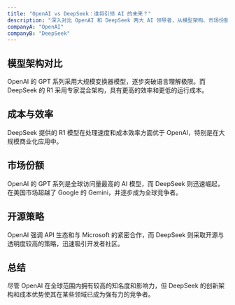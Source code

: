 ```yaml
---
title: "OpenAI vs DeepSeek：谁将引领 AI 的未来？"
description: "深入对比 OpenAI 和 DeepSeek 两大 AI 领导者，从模型架构、市场份额、产品性能等方面揭示其各自优势与挑战。"
companyA: "OpenAI"
companyB: "DeepSeek"
---
```


## 模型架构对比

OpenAI 的 GPT 系列采用大规模变换器模型，逐步突破语言理解极限。而 DeepSeek 的 R1 采用专家混合架构，具有更高的效率和更低的运行成本。

## 成本与效率

DeepSeek 提供的 R1 模型在处理速度和成本效率方面优于 OpenAI，特别是在大规模商业化应用中。

## 市场份额

OpenAI 的 GPT 系列是全球访问量最高的 AI 模型，而 DeepSeek 则迅速崛起，在美国市场超越了 Google 的 Gemini，并逐步成为全球竞争者。

## 开源策略

OpenAI 强调 API 生态和与 Microsoft 的紧密合作，而 DeepSeek 则采取开源与透明度较高的策略，迅速吸引开发者社区。

## 总结

尽管 OpenAI 在全球范围内拥有较高的知名度和影响力，但 DeepSeek 的创新架构和成本优势使其在某些领域已成为强有力的竞争者。
